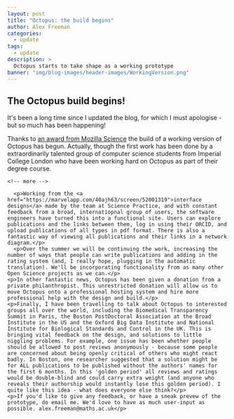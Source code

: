 ```yaml
---
layout: post
title: "Octopus: the build begins"
author: Alex Freeman
categories:
  - update
tags:
  - update
description: >
  Octopus starts to take shape as a working prototype
banner: "img/blog-images/header-images/WorkingVersion.png"
---
```


  <h2>The Octopus build begins!</h2>
	  <p>It's been a long time since I updated the blog, for which I must apologise - but so much has been happening!</p>
	  <p> Thanks to <a href="https://medium.com/read-write-participate/meet-mozillas-latest-open-science-awardees-cfa45348e5d5">an award from Mozilla Science</a> the build of a working version of Octopus has begun. Actually, though the first work has been done by a extraordinarily talented group of computer science students from Imperial College London who have been working hard on Octopus as part of their degree course.</p>

    <!-- more -->

	  <p>Working from the <a href="https://marvelapp.com/40ajh63/screen/52001319">interface designs</a> made by the team at Science Practice, and with constant feedback from a broad, internatiopnal group of users, the software engineers have turned this into a functional site. Users can explore publications and the links between them, log in using their ORCID, and upload publications of all types in pdf format. There is also a fantastic way of viewing all publications and their links in a network diagram.</p>
	  <p>Over the summer we will be continuing the work, increasing the number of ways that people can write publications and adding in the rating system (and, I really hope, plugging in the automatic translation). We'll be incorporating functionality from as many other Open Science projects as we can.</p>
    <p>In other fantastic news, Octopus has been given a donation from a private philanthropist. This unrestricted donation will allow us to move Octopus onto a professional hosting system and hire more professional help with the design and build.</p>
    <p>Finally, I have been travelling to talk about Octopus to interested groups all over the world, including the Biomedical Transparency Summit in Paris, the Boston PostDoctoral Association at the Broad Institute in the US and the Oxford Big Data Institute and National Institute for Biological Standards and Control in the UK. This is bringing vital feedback on the design, and solutions to little niggling problems. For example, one issue has been whether people should be allowed to post reviews anonymously - because some people are concerned about being openly critical of others who might react badly. In Boston, one researcher suggested that a solution might be for ALL publications to be published without the authors' names for the first 6 months. In this 'golden period' all reviews and ratings would be double-blind and could carry extra weight (and anyone who reveals their authorship would instantly lose this golden period). I quite like this idea - what does everyone else think?</p>
    <p>If you'd like to give any feedback, or have a sneak prevew of the prototype, do email me. We'd love to have as much user-input as possible. alex.freeman@maths.ac.uk</p>
